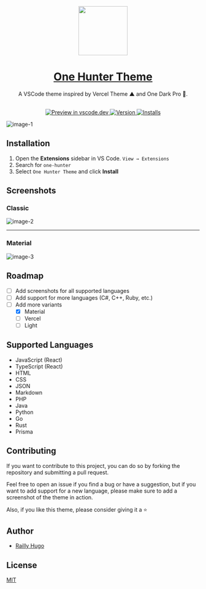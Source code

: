 <p align="center">
  <a href="#">
    <picture>
      <source media="(prefers-color-scheme: dark)" srcset="https://raw.githubusercontent.com/Railly/one-hunter-vscode/main/logo.png"/>
      <img src="https://raw.githubusercontent.com/Railly/one-hunter-vscode/main/logo.png" height="128"/>
    </picture>
    <h1 align="center">One Hunter Theme</h1>
  </a>
</p>

<p align="center">
A VSCode theme inspired by Vercel Theme ▲ and One Dark Pro 🎨.
  <br><br>
</p>

<p align="center">
  <a href="https://vscode.dev/theme/RaillyHugo.one-hunter">
    <img src="https://img.shields.io/badge/preview%20in-vscode.dev-blue" alt="Preview in vscode.dev"/>
  </a>
  <a href="https://marketplace.visualstudio.com/items?itemName=RaillyHugo.one-hunter">
    <img src="https://vsmarketplacebadge.apphb.com/version/RaillyHugo.one-hunter.svg" alt="Version"/>
  </a>
  <a href="https://marketplace.visualstudio.com/items?itemName=RaillyHugo.one-hunter">
    <img src="https://vsmarketplacebadge.apphb.com/installs/RaillyHugo.one-hunter.svg" alt="Installs"/>
  </a>
</p>

![image-1](https://raw.githubusercontent.com/Railly/one-hunter-vscode/main/screenshots/one-hunter-theme.png)

## Installation

1. Open the **Extensions** sidebar in VS Code. `View → Extensions`
2. Search for `one-hunter`
3. Select `One Hunter Theme` and click **Install**

## Screenshots

### Classic

![image-2](https://raw.githubusercontent.com/Railly/one-hunter-vscode/main/screenshots/classic.png)

---

### Material

![image-3](https://raw.githubusercontent.com/Railly/one-hunter-vscode/main/screenshots/material.png)

## Roadmap

- [ ] Add screenshots for all supported languages
- [ ] Add support for more languages (C#, C++, Ruby, etc.)
- [ ] Add more variants
  - [x] Material
  - [ ] Vercel
  - [ ] Light

## Supported Languages

- JavaScript (React)
- TypeScript (React)
- HTML
- CSS
- JSON
- Markdown
- PHP
- Java
- Python
- Go
- Rust
- Prisma

## Contributing

If you want to contribute to this project, you can do so by forking the repository and submitting a pull request.

Feel free to open an issue if you find a bug or have a suggestion, but if you want to add support for a new language, please make sure to add a screenshot of the theme in action.

Also, if you like this theme, please consider giving it a ⭐️

## Author

- [Railly Hugo](https://twitter.com/RaillyHugo)

## License

[MIT](https://github.com/Railly/one-hunter-vscode/blob/main/LICENSE)
